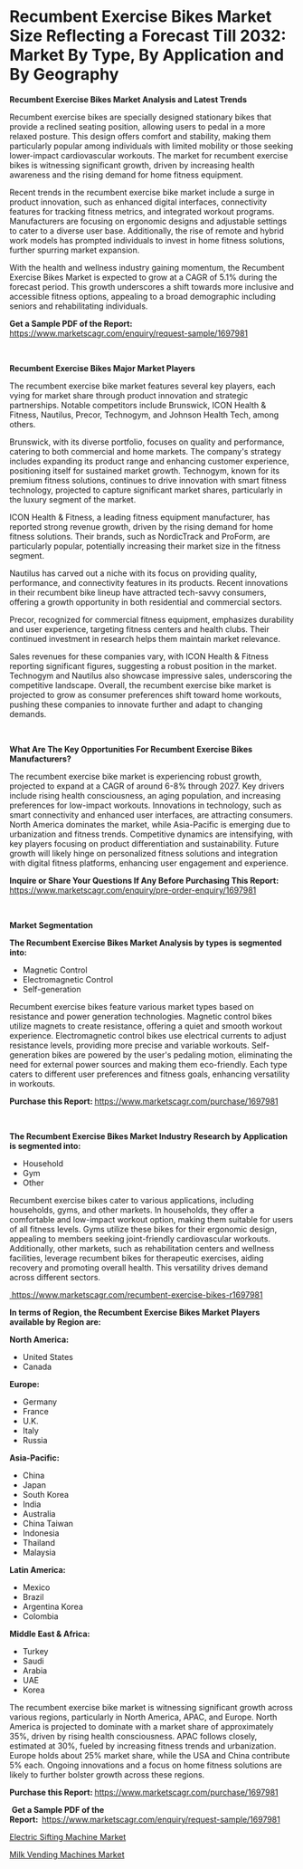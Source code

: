 <p><h1>Recumbent Exercise Bikes Market Size Reflecting a Forecast Till 2032: Market By Type, By Application and By Geography</h1></p><p><strong>Recumbent Exercise Bikes Market Analysis and Latest Trends</strong></p>
<p><p>Recumbent exercise bikes are specially designed stationary bikes that provide a reclined seating position, allowing users to pedal in a more relaxed posture. This design offers comfort and stability, making them particularly popular among individuals with limited mobility or those seeking lower-impact cardiovascular workouts. The market for recumbent exercise bikes is witnessing significant growth, driven by increasing health awareness and the rising demand for home fitness equipment.</p><p>Recent trends in the recumbent exercise bike market include a surge in product innovation, such as enhanced digital interfaces, connectivity features for tracking fitness metrics, and integrated workout programs. Manufacturers are focusing on ergonomic designs and adjustable settings to cater to a diverse user base. Additionally, the rise of remote and hybrid work models has prompted individuals to invest in home fitness solutions, further spurring market expansion. </p><p>With the health and wellness industry gaining momentum, the Recumbent Exercise Bikes Market is expected to grow at a CAGR of 5.1% during the forecast period. This growth underscores a shift towards more inclusive and accessible fitness options, appealing to a broad demographic including seniors and rehabilitating individuals.</p></p>
<p><strong>Get a Sample PDF of the Report:&nbsp;</strong> <a href="https://www.marketscagr.com/enquiry/request-sample/1697981?utm_campaign=1879&utm_medium=2&utm_source=Github&utm_content=ia&utm_term=24032025&utm_id=recumbent-exercise-bikes">https://www.marketscagr.com/enquiry/request-sample/1697981</a></p>
<p>&nbsp;</p>
<p><strong>Recumbent Exercise Bikes Major Market Players</strong></p>
<p><p>The recumbent exercise bike market features several key players, each vying for market share through product innovation and strategic partnerships. Notable competitors include Brunswick, ICON Health & Fitness, Nautilus, Precor, Technogym, and Johnson Health Tech, among others.</p><p>Brunswick, with its diverse portfolio, focuses on quality and performance, catering to both commercial and home markets. The company's strategy includes expanding its product range and enhancing customer experience, positioning itself for sustained market growth. Technogym, known for its premium fitness solutions, continues to drive innovation with smart fitness technology, projected to capture significant market shares, particularly in the luxury segment of the market.</p><p>ICON Health & Fitness, a leading fitness equipment manufacturer, has reported strong revenue growth, driven by the rising demand for home fitness solutions. Their brands, such as NordicTrack and ProForm, are particularly popular, potentially increasing their market size in the fitness segment.</p><p>Nautilus has carved out a niche with its focus on providing quality, performance, and connectivity features in its products. Recent innovations in their recumbent bike lineup have attracted tech-savvy consumers, offering a growth opportunity in both residential and commercial sectors. </p><p>Precor, recognized for commercial fitness equipment, emphasizes durability and user experience, targeting fitness centers and health clubs. Their continued investment in research helps them maintain market relevance.</p><p>Sales revenues for these companies vary, with ICON Health & Fitness reporting significant figures, suggesting a robust position in the market. Technogym and Nautilus also showcase impressive sales, underscoring the competitive landscape. Overall, the recumbent exercise bike market is projected to grow as consumer preferences shift toward home workouts, pushing these companies to innovate further and adapt to changing demands.</p></p>
<p>&nbsp;</p>
<p><strong>What Are The Key Opportunities For Recumbent Exercise Bikes Manufacturers?</strong></p>
<p><p>The recumbent exercise bike market is experiencing robust growth, projected to expand at a CAGR of around 6-8% through 2027. Key drivers include rising health consciousness, an aging population, and increasing preferences for low-impact workouts. Innovations in technology, such as smart connectivity and enhanced user interfaces, are attracting consumers. North America dominates the market, while Asia-Pacific is emerging due to urbanization and fitness trends. Competitive dynamics are intensifying, with key players focusing on product differentiation and sustainability. Future growth will likely hinge on personalized fitness solutions and integration with digital fitness platforms, enhancing user engagement and experience.</p></p>
<p><strong>Inquire or Share Your Questions If Any Before Purchasing This Report:</strong> <a href="https://www.marketscagr.com/enquiry/pre-order-enquiry/1697981?utm_campaign=1879&utm_medium=2&utm_source=Github&utm_content=ia&utm_term=24032025&utm_id=recumbent-exercise-bikes">https://www.marketscagr.com/enquiry/pre-order-enquiry/1697981</a></p>
<p>&nbsp;</p>
<p><strong>Market Segmentation</strong></p>
<p><strong>The Recumbent Exercise Bikes Market Analysis by types is segmented into:</strong></p>
<p><ul><li>Magnetic Control</li><li>Electromagnetic Control</li><li>Self-generation</li></ul></p>
<p><p>Recumbent exercise bikes feature various market types based on resistance and power generation technologies. Magnetic control bikes utilize magnets to create resistance, offering a quiet and smooth workout experience. Electromagnetic control bikes use electrical currents to adjust resistance levels, providing more precise and variable workouts. Self-generation bikes are powered by the user's pedaling motion, eliminating the need for external power sources and making them eco-friendly. Each type caters to different user preferences and fitness goals, enhancing versatility in workouts.</p></p>
<p><strong>Purchase this Report:&nbsp;</strong><a href="https://www.marketscagr.com/purchase/1697981?utm_campaign=1879&utm_medium=2&utm_source=Github&utm_content=ia&utm_term=24032025&utm_id=recumbent-exercise-bikes">https://www.marketscagr.com/purchase/1697981</a></p>
<p>&nbsp;</p>
<p><strong>The Recumbent Exercise Bikes Market Industry Research by Application is segmented into:</strong></p>
<p><ul><li>Household</li><li>Gym</li><li>Other</li></ul></p>
<p><p>Recumbent exercise bikes cater to various applications, including households, gyms, and other markets. In households, they offer a comfortable and low-impact workout option, making them suitable for users of all fitness levels. Gyms utilize these bikes for their ergonomic design, appealing to members seeking joint-friendly cardiovascular workouts. Additionally, other markets, such as rehabilitation centers and wellness facilities, leverage recumbent bikes for therapeutic exercises, aiding recovery and promoting overall health. This versatility drives demand across different sectors.</p></p>
<p><a href="https://www.marketscagr.com/recumbent-exercise-bikes-r1697981?utm_campaign=1879&utm_medium=2&utm_source=Github&utm_content=ia&utm_term=24032025&utm_id=recumbent-exercise-bikes">&nbsp;https://www.marketscagr.com/recumbent-exercise-bikes-r1697981</a></p>
<p><strong>In terms of Region, the Recumbent Exercise Bikes Market Players available by Region are:</strong></p>
<p>
    <p> <strong> North America: </strong>
        <ul>
            <li>United States</li>
            <li>Canada</li>
        </ul>
        </p> 
    <p> <strong> Europe: </strong>
        <ul>
            <li>Germany</li>
            <li>France</li>
            <li>U.K.</li>
            <li>Italy</li>
            <li>Russia</li>
        </ul>
        </p> 
    <p> <strong> Asia-Pacific: </strong>
        <ul>
            <li>China</li>
            <li>Japan</li>
            <li>South Korea</li>
            <li>India</li>
            <li>Australia</li>
            <li>China Taiwan</li>
            <li>Indonesia</li>
            <li>Thailand</li>
            <li>Malaysia</li>
        </ul>
        </p> 
    <p> <strong> Latin America: </strong>
        <ul>
            <li>Mexico</li>
            <li>Brazil</li>
            <li>Argentina Korea</li>
            <li>Colombia</li>
        </ul>
        </p> 
    <p> <strong> Middle East & Africa: </strong>
        <ul>
            <li>Turkey</li>
            <li>Saudi</li>
            <li>Arabia</li>
            <li>UAE</li>
            <li>Korea</li>
        </ul>
    </p>
    </p>
<p><p>The recumbent exercise bike market is witnessing significant growth across various regions, particularly in North America, APAC, and Europe. North America is projected to dominate with a market share of approximately 35%, driven by rising health consciousness. APAC follows closely, estimated at 30%, fueled by increasing fitness trends and urbanization. Europe holds about 25% market share, while the USA and China contribute 5% each. Ongoing innovations and a focus on home fitness solutions are likely to further bolster growth across these regions.</p></p>
<p><strong>Purchase this Report: </strong><a href="https://www.marketscagr.com/purchase/1697981?utm_campaign=1879&utm_medium=2&utm_source=Github&utm_content=ia&utm_term=24032025&utm_id=recumbent-exercise-bikes">https://www.marketscagr.com/purchase/1697981</a></p>
<p>&nbsp;<strong>Get a Sample PDF of the Report:&nbsp;&nbsp;</strong><a href="https://www.marketscagr.com/enquiry/request-sample/1697981?utm_campaign=1879&utm_medium=2&utm_source=Github&utm_content=ia&utm_term=24032025&utm_id=recumbent-exercise-bikes">https://www.marketscagr.com/enquiry/request-sample/1697981</a></p>
<p><strong></strong></p>
<p><p><a href="https://github.com/rahu1506/Market-Research-Report-List-7/blob/main/electric-sifting-machine-market.md?utm_campaign=1879&utm_medium=2&utm_source=Github&utm_content=ia&utm_term=24032025&utm_id=recumbent-exercise-bikes">Electric Sifting Machine Market</a></p><p><a href="https://github.com/FassouRP/Market-Research-Report-List-7/blob/main/milk-vending-machines-market.md?utm_campaign=1879&utm_medium=2&utm_source=Github&utm_content=ia&utm_term=24032025&utm_id=recumbent-exercise-bikes">Milk Vending Machines Market</a></p></p>